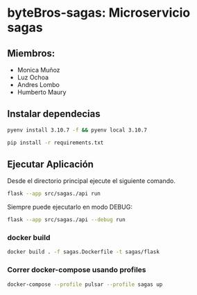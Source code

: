 # byteBros-sagas: Microservicio sagas

## Miembros:

- Monica Muñoz
- Luz Ochoa
- Andres Lombo
- Humberto Maury


## Instalar dependecias
```bash
pyenv install 3.10.7 -f && pyenv local 3.10.7
```

```bash
pip install -r requirements.txt
```

## Ejecutar Aplicación

Desde el directorio principal ejecute el siguiente comando.

```bash
flask --app src/sagas./api run
```

Siempre puede ejecutarlo en modo DEBUG:

```bash
flask --app src/sagas./api --debug run
```

### docker build 
```bash
docker build . -f sagas.Dockerfile -t sagas/flask
```

### Correr docker-compose usando profiles
```bash
docker-compose --profile pulsar --profile sagas up
```

